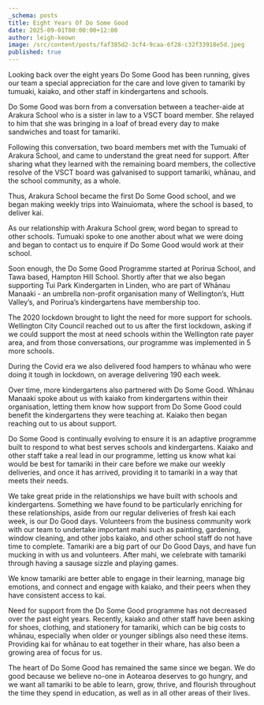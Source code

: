 ```yaml
---
_schema: posts
title: Eight Years Of Do Some Good
date: 2025-09-01T00:00:00+12:00
author: leigh-keown
image: /src/content/posts/faf385d2-3cf4-9caa-6f28-c32f33918e5d.jpeg
published: true
---
```

Looking back over the eight years Do Some Good has been running, gives our team a special appreciation for the care and love given to tamariki by tumuaki, kaiako, and other staff in kindergartens and schools.

Do Some Good was born from a conversation between a teacher-aide at Arakura School who is a sister in law to a VSCT board member. She relayed to him that she was bringing in a loaf of bread every day to make sandwiches and toast for tamariki.

Following this conversation, two board members met with the Tumuaki of Arakura School, and came to understand the great need for support. After sharing what they learned with the remaining board members, the collective resolve of the VSCT board was galvanised to support tamariki, whānau, and the school community, as a whole.

Thus, Arakura School became the first Do Some Good school, and we began making weekly trips into Wainuiomata, where the school is based, to deliver kai.

As our relationship with Arakura School grew, word began to spread to other schools. Tumuaki spoke to one another about what we were doing and began to contact us to enquire if Do Some Good would work at their school.

Soon enough, the Do Some Good Programme started at Porirua School, and Tawa based, Hampton Hill School. Shortly after that we also began supporting Tui Park Kindergarten in Linden, who are part of Whānau Manaaki - an umbrella non-profit organisation many of Wellington’s, Hutt Valley’s, and Porirua’s kindergartens have membership too.

The 2020 lockdown brought to light the need for more support for schools. Wellington City Council reached out to us after the first lockdown, asking if we could support the most at need schools within the Wellington rate payer area, and from those conversations, our programme was implemented in 5 more schools.

During the Covid era we also delivered food hampers to whānau who were doing it tough in lockdown, on average delivering 190 each week.

Over time, more kindergartens also partnered with Do Some Good. Whānau Manaaki spoke about us with kaiako from kindergartens within their organisation, letting them know how support from Do Some Good could benefit the kindergartens they were teaching at. Kaiako then began reaching out to us about support.

Do Some Good is continually evolving to ensure it is an adaptive programme built to respond to what best serves schools and kindergartens. Kaiako and other staff take a real lead in our programme, letting us know what kai would be best for tamariki in their care before we make our weekly deliveries, and once it has arrived, providing it to tamariki in a way that meets their needs.

We take great pride in the relationships we have built with schools and kindergartens. Something we have found to be particularly enriching for these relationships, aside from our regular deliveries of fresh kai each week, is our Do Good days. Volunteers from the business community work with our team to undertake important mahi such as painting, gardening, window cleaning, and other jobs kaiako, and other school staff do not have time to complete. Tamariki are a big part of our Do Good Days, and have fun mucking in with us and volunteers. After mahi, we celebrate with tamariki through having a sausage sizzle and playing games.

We know tamariki are better able to engage in their learning, manage big emotions, and connect and engage with kaiako, and their peers when they have consistent access to kai.

Need for support from the Do Some Good programme has not decreased over the past eight years. Recently, kaiako and other staff have been asking for shoes, clothing, and stationery for tamariki, which can be big costs to whānau, especially when older or younger siblings also need these items. Providing kai for whānau to eat together in their whare, has also been a growing area of focus for us.

The heart of Do Some Good has remained the same since we began. We do good because we believe no-one in Aotearoa deserves to go hungry, and we want all tamariki to be able to learn, grow, thrive, and flourish throughout the time they spend in education, as well as in all other areas of their lives.